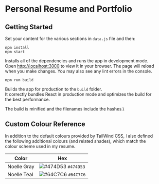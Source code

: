 # Personal Resume and Portfolio


## Getting Started

Set your content for the various sections in `data.js` file and then:

`npm install`\
`npm start` 

Installs all of the dependencies and runs the app in development mode. Open [http://localhost:3000](http://localhost:3000) to view it in your browser. The page will reload when you make changes. You may also see any lint errors in the console.

`npm run build`

Builds the app for production to the `build` folder.\
It correctly bundles React in production mode and optimizes the build for the best performance.

The build is minified and the filenames include the hashes.\

## Custom Colour Reference

In addition to the default colours provided by TailWind CSS, I also defined the following additional colours (and related shades), which match the colour scheme used in my resume.

| Color          | Hex                                                                |
| -------------- | ------------------------------------------------------------------ |
| Noelle Gray    | ![#474D53](https://via.placeholder.com/10/474D53?text=+) `#474D53` |
| Noelle Teal    | ![#64C7C6](https://via.placeholder.com/10/64C7C6?text=+) `#64C7C6` |
